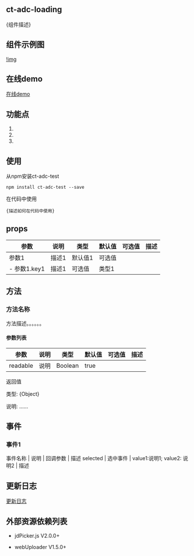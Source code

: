 ## ct-adc-loading

{组件描述}

## 组件示例图

[!img](图片地址)

## 在线demo

[在线demo]({在线demo地址})

## 功能点

1.
2.
3.

## 使用

从npm安装ct-adc-test

```
npm install ct-adc-test --save
```
在代码中使用

```
{描述如何在代码中使用}
```

## props

参数 | 说明 | 类型 | 默认值 | 可选值 | 描述 |
--- | --- | --- | --- | ---- | ---
参数1 | 描述1 | 默认值1 | 可选值 | | |
- 参数1.key1 | 描述1 | 可选值 | 类型1 |


## 方法

### 方法名称

方法描述。。。。。。

#### 参数列表

参数 | 说明 | 类型 | 默认值 | 可选值 | 描述 |
--- | --- | --- | --- | ---- | ----
readable | 说明 | Boolean | true |  |

返回值

类型: {Object}

说明: ......

## 事件

### 事件1

事件名称 | 说明 | 回调参数 | 描述
selected | 选中事件 | value1:说明1; value2: 说明2 | 描述

## 更新日志

[更新日志]({CHANGELOG.md的线上地址})

## 外部资源依赖列表

- jdPicker.js V2.0.0+

- webUploader V1.5.0+

